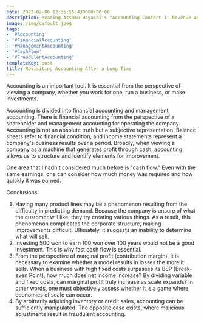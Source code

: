 ```yaml
---
date: 2023-02-06 12:35:55.430000+00:00
description: Reading Atsumu Hayashi's "Accounting Concert 1: Revenue and Expenses"
image: /img/default.jpeg
tags:
- '#Accounting'
- '#FinancialAccounting'
- '#ManagementAccounting'
- '#CashFlow'
- '#FraudulentAccounting'
templateKey: post
title: Revisiting Accounting After a Long Time
---
```


Accounting is an important tool. It is essential from the perspective of viewing a company, whether you work for one, run a business, or make investments.

Accounting is divided into financial accounting and management accounting. There is financial accounting from the perspective of a shareholder and management accounting for operating the company. Accounting is not an absolute truth but a subjective representation. Balance sheets refer to financial condition, and income statements represent a company's business results over a period. Broadly, when viewing a company as a machine that generates profit through cash, accounting allows us to structure and identify elements for improvement.

One area that I hadn't considered much before is "cash flow." Even with the same earnings, one can consider how much money was required and how quickly it was earned.

Conclusions

1. Having many product lines may be a phenomenon resulting from the difficulty in predicting demand. Because the company is unsure of what the customer will like, they try creating various things. As a result, this phenomenon complicates the corporate structure, making improvements difficult. Ultimately, it suggests an inability to determine what will sell.
2. Investing 500 won to earn 100 won over 100 years would not be a good investment. This is why fast cash flow is essential.
3. From the perspective of marginal profit (contribution margin), it is necessary to examine whether a model results in losses the more it sells. When a business with high fixed costs surpasses its BEP (Break-even Point), how much does net income increase? By dividing variable and fixed costs, can marginal profit truly increase as scale expands? In other words, one must objectively assess whether it is a game where economies of scale can occur.
4. By arbitrarily adjusting inventory or credit sales, accounting can be sufficiently manipulated. The opposite case exists, where malicious adjustments result in fraudulent accounting.